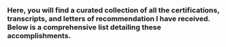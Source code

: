 <h3>Here, you will find a curated collection of all the certifications, transcripts, and letters of recommendation I have received. Below is a comprehensive list detailing these accomplishments. </h3>
